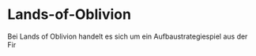 Lands-of-Oblivion
=================

Bei Lands of Oblivion handelt es sich um ein Aufbaustrategiespiel aus der Fir
